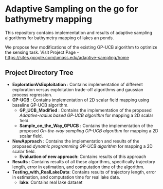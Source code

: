 # Adaptive Sampling on the go for bathymetry mapping

This repository contains implementation and results of adaptive sampling algorithms for bathymetry mapping of lakes an ponds. 

We propose few modifications of the existing GP-UCB algorithm to optimize the sensing task. Visit Project Page - https://sites.google.com/umass.edu/adaptive-sampling/home

## Project Directory Tree
- **ExplorationVsExploitation** : Contains implementation of different exploration versus exploitation trade-off algorithms and gaussian process regression.
- **GP-UCB** : Contains implementation of 2D scalar field mapping using baseline GP-UCB algorithm.
  - **GP_UCB_Modified** : Contains the implementation of the proposed _Adaptive-radius based GP-UCB algorithm_ for mapping a 2D scalar field.
  - **Sample_on_the_Way_GPUCB** : Contains the implementation of the proposed _On-the-way sampling GP-UCB algorithm_ for mapping a 2D scalar field.
- **NewApproach** : Contains the implementation and results of the proposed _dynamic programming GP-UCB algorithm_ for mapping a 2D scalar field.
  - **Evaluation of new approach**: Contains results of this approach
- **Results** : Contains results of all these algorithms, specifically trajectory length, error in estimation, and computation time of the algorithm.
- **Testing_with_RealLakeData**:  Contains results of trajectory length, error in estimation, and computation time for real lake data.
  - **lake**:  Contains real lake dataset
